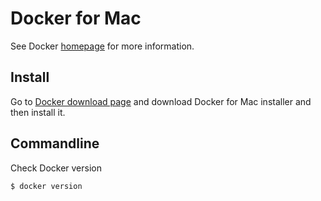 # Docker for Mac

See Docker [homepage](https://www.vagrantup.com/) for more information.

## Install 

Go to [Docker download page](https://www.docker.com/products/docker#/mac) and download Docker for Mac installer and then install it.

## Commandline

Check Docker version

```
$ docker version
```
